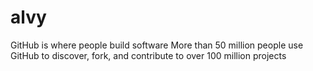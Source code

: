 # alvy
GitHub is where people build software More than 50 million people use GitHub to discover, fork, and contribute to over 100 million projects
